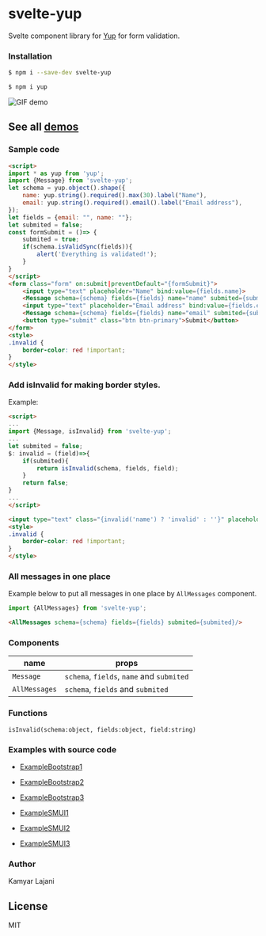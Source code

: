 # svelte-yup

Svelte component library for [Yup](https://www.npmjs.com/package/yup) for form validation.

### Installation

```sh
$ npm i --save-dev svelte-yup
```
```sh
$ npm i yup
```
![GIF demo](https://raw.githubusercontent.com/KamyarLajani/svelte-yup/master/demo1.gif)

## See all [demos](https://svelte-yup.netlify.app/)


### Sample code

```html
<script>
import * as yup from 'yup';
import {Message} from 'svelte-yup';
let schema = yup.object().shape({
    name: yup.string().required().max(30).label("Name"),
    email: yup.string().required().email().label("Email address"),
});
let fields = {email: "", name: ""};
let submited = false;
const formSubmit = ()=> {
    submited = true;
    if(schema.isValidSync(fields)){
        alert('Everything is validated!');
    }
}
</script>
<form class="form" on:submit|preventDefault="{formSubmit}">
    <input type="text" placeholder="Name" bind:value={fields.name}>
    <Message schema={schema} fields={fields} name="name" submited={submited}/>
    <input type="text" placeholder="Email address" bind:value={fields.email}>
    <Message schema={schema} fields={fields} name="email" submited={submited}/>
    <button type="submit" class="btn btn-primary">Submit</button>
</form>
<style>
.invalid {
    border-color: red !important;
}
</style>
```
### Add isInvalid for making border styles.
Example:

```html
<script>
...
import {Message, isInvalid} from 'svelte-yup';
...
let submited = false;
$: invalid = (field)=>{
    if(submited){
        return isInvalid(schema, fields, field);
    }
    return false;
}
...
</script>

```
```html
<input type="text" class="{invalid('name') ? 'invalid' : ''}" placeholder="Name" bind:value={fields.name}>
<style>
.invalid {
    border-color: red !important;
}
</style>
```
### All messages in one place
Example below to put all messages in one place by `AllMessages` component.
```js
import {AllMessages} from 'svelte-yup';
```
```html
<AllMessages schema={schema} fields={fields} submited={submited}/>
```

### Components

| name | props |
| ------ | ------ |
| `Message` | `schema`, `fields`, `name` and `submited` |
| `AllMessages` | `schema`, `fields` and `submited` |

### Functions
`isInvalid(schema:object, fields:object, field:string)`

### Examples with source code
 - [ExampleBootstrap1](https://github.com/KamyarLajani/svelte-yup/blob/master/src/examples/ExampleBootstrap1.svelte)
 -  [ExampleBootstrap2](https://github.com/KamyarLajani/svelte-yup/blob/master/src/examples/ExampleBootstrap2.svelte)
 -  [ExampleBootstrap3](https://github.com/KamyarLajani/svelte-yup/blob/master/src/examples/ExampleBootstrap3.svelte)

 - [ExampleSMUI1](https://github.com/KamyarLajani/svelte-yup/blob/master/src/examples/ExampleSMUI1.svelte)
  - [ExampleSMUI2](https://github.com/KamyarLajani/svelte-yup/blob/master/src/examples/ExampleSMUI2.svelte)
  - [ExampleSMUI3](https://github.com/KamyarLajani/svelte-yup/blob/master/src/examples/ExampleSMUI3.svelte)

### Author
Kamyar Lajani

License
----

MIT

